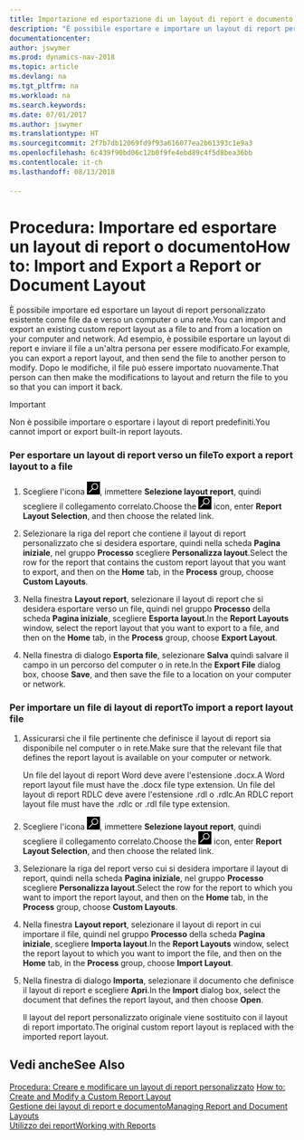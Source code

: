 ```yaml
---
title: Importazione ed esportazione di un layout di report e documento
description: "È possibile esportare e importare un layout di report personalizzato esistente come file da e verso un computer o una rete."
documentationcenter: 
author: jswymer
ms.prod: dynamics-nav-2018
ms.topic: article
ms.devlang: na
ms.tgt_pltfrm: na
ms.workload: na
ms.search.keywords: 
ms.date: 07/01/2017
ms.author: jswymer
ms.translationtype: HT
ms.sourcegitcommit: 2f7b7db12069fd9f93a616077ea2b61393c1e9a3
ms.openlocfilehash: 6c439f90bd06c12b0f9fe4ebd89c4f5d8bea36bb
ms.contentlocale: it-ch
ms.lasthandoff: 08/13/2018

---
```

# <a name="how-to-import-and-export-a-report-or-document-layout"></a><span data-ttu-id="5323d-103">Procedura: Importare ed esportare un layout di report o documento</span><span class="sxs-lookup"><span data-stu-id="5323d-103">How to: Import and Export a Report or Document Layout</span></span>
<span data-ttu-id="5323d-104">È possibile importare ed esportare un layout di report personalizzato esistente come file da e verso un computer o una rete.</span><span class="sxs-lookup"><span data-stu-id="5323d-104">You can import and export an existing custom report layout as a file to and from a location on your computer and network.</span></span> <span data-ttu-id="5323d-105">Ad esempio, è possibile esportare un layout di report e inviare il file a un'altra persona per essere modificato.</span><span class="sxs-lookup"><span data-stu-id="5323d-105">For example, you can export a report layout, and then send the file to another person to modify.</span></span> <span data-ttu-id="5323d-106">Dopo le modifiche, il file può essere importato nuovamente.</span><span class="sxs-lookup"><span data-stu-id="5323d-106">That person can then make the modifications to layout and return the file to you so that you can import it back.</span></span>  
  
> [!IMPORTANT]  
>  <span data-ttu-id="5323d-107">Non è possibile importare o esportare i layout di report predefiniti.</span><span class="sxs-lookup"><span data-stu-id="5323d-107">You cannot import or export built-in report layouts.</span></span>  
  
### <a name="to-export-a-report-layout-to-a-file"></a><span data-ttu-id="5323d-108">Per esportare un layout di report verso un file</span><span class="sxs-lookup"><span data-stu-id="5323d-108">To export a report layout to a file</span></span>  
  
1.  <span data-ttu-id="5323d-109">Scegliere l'icona ![Cerca pagina o report](media/ui-search/search_small.png "icona Cerca pagina o report"), immettere **Selezione layout report**, quindi scegliere il collegamento correlato.</span><span class="sxs-lookup"><span data-stu-id="5323d-109">Choose the ![Search for Page or Report](media/ui-search/search_small.png "Search for Page or Report icon") icon, enter **Report Layout Selection**, and then choose the related link.</span></span>  
  
2.  <span data-ttu-id="5323d-110">Selezionare la riga del report che contiene il layout di report personalizzato che si desidera esportare, quindi nella scheda **Pagina iniziale**, nel gruppo **Processo** scegliere **Personalizza layout**.</span><span class="sxs-lookup"><span data-stu-id="5323d-110">Select the row for the report that contains the custom report layout that you want to export, and then on the **Home** tab, in the **Process** group, choose **Custom Layouts**.</span></span>  
  
3.  <span data-ttu-id="5323d-111">Nella finestra **Layout report**, selezionare il layout di report che si desidera esportare verso un file, quindi nel gruppo **Processo** della scheda **Pagina iniziale**, scegliere **Esporta layout**.</span><span class="sxs-lookup"><span data-stu-id="5323d-111">In the **Report Layouts** window, select the report layout that you want to export to a file, and then on the **Home** tab, in the **Process** group, choose **Export Layout**.</span></span>  
  
4.  <span data-ttu-id="5323d-112">Nella finestra di dialogo **Esporta file**, selezionare **Salva** quindi salvare il campo in un percorso del computer o in rete.</span><span class="sxs-lookup"><span data-stu-id="5323d-112">In the **Export File** dialog box, choose **Save**, and then save the file to a location on your computer or network.</span></span>  
  
### <a name="to-import-a-report-layout-file"></a><span data-ttu-id="5323d-113">Per importare un file di layout di report</span><span class="sxs-lookup"><span data-stu-id="5323d-113">To import a report layout file</span></span>  
  
1. <span data-ttu-id="5323d-114">Assicurarsi che il file pertinente che definisce il layout di report sia disponibile nel computer o in rete.</span><span class="sxs-lookup"><span data-stu-id="5323d-114">Make sure that the relevant file that defines the report layout is available on your computer or network.</span></span>  
  
    <span data-ttu-id="5323d-115">Un file del layout di report Word deve avere l'estensione .docx.</span><span class="sxs-lookup"><span data-stu-id="5323d-115">A Word report layout file must have the .docx file type extension.</span></span> <span data-ttu-id="5323d-116">Un file del layout di report RDLC deve avere l'estensione .rdl o .rdlc.</span><span class="sxs-lookup"><span data-stu-id="5323d-116">An RDLC report layout file must have the .rdlc or .rdl file type extension.</span></span>  
  
2. <span data-ttu-id="5323d-117">Scegliere l'icona ![Cerca pagina o report](media/ui-search/search_small.png "icona Cerca pagina o report"), immettere **Selezione layout report**, quindi scegliere il collegamento correlato.</span><span class="sxs-lookup"><span data-stu-id="5323d-117">Choose the ![Search for Page or Report](media/ui-search/search_small.png "Search for Page or Report icon") icon, enter **Report Layout Selection**, and then choose the related link.</span></span>  
  
3. <span data-ttu-id="5323d-118">Selezionare la riga del report verso cui si desidera importare il layout di report, quindi nella scheda **Pagina iniziale**, nel gruppo **Processo** scegliere **Personalizza layout**.</span><span class="sxs-lookup"><span data-stu-id="5323d-118">Select the row for the report to which you want to import the report layout, and then on the **Home** tab, in the **Process** group, choose **Custom Layouts**.</span></span>  
  
4. <span data-ttu-id="5323d-119">Nella finestra **Layout report**, selezionare il layout di report in cui importare il file, quindi nel gruppo **Processo** della scheda **Pagina iniziale**, scegliere **Importa layout**.</span><span class="sxs-lookup"><span data-stu-id="5323d-119">In the **Report Layouts** window, select the report layout to which you want to import the file, and then on the **Home** tab, in the **Process** group, choose **Import Layout**.</span></span>  
  
5. <span data-ttu-id="5323d-120">Nella finestra di dialogo **Importa**, selezionare il documento che definisce il layout di report e scegliere **Apri**.</span><span class="sxs-lookup"><span data-stu-id="5323d-120">In the **Import** dialog box, select the document that defines the report layout, and then choose **Open**.</span></span>  
  
   <span data-ttu-id="5323d-121">Il layout del report personalizzato originale viene sostituito con il layout di report importato.</span><span class="sxs-lookup"><span data-stu-id="5323d-121">The original custom report layout is replaced with the imported report layout.</span></span>  
  
## <a name="see-also"></a><span data-ttu-id="5323d-122">Vedi anche</span><span class="sxs-lookup"><span data-stu-id="5323d-122">See Also</span></span>  
 <span data-ttu-id="5323d-123">[Procedura: Creare e modificare un layout di report personalizzato](ui-how-create-custom-report-layout.md) </span><span class="sxs-lookup"><span data-stu-id="5323d-123">[How to: Create and Modify a Custom Report Layout](ui-how-create-custom-report-layout.md) </span></span>  
 [<span data-ttu-id="5323d-124">Gestione dei layout di report e documento</span><span class="sxs-lookup"><span data-stu-id="5323d-124">Managing Report and Document Layouts</span></span>](ui-manage-report-layouts.md)  
 [<span data-ttu-id="5323d-125">Utilizzo dei report</span><span class="sxs-lookup"><span data-stu-id="5323d-125">Working with Reports</span></span>](ui-work-report.md)    
